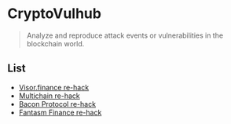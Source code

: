 # CryptoVulhub
> Analyze and reproduce attack events or vulnerabilities in the blockchain world.

## List
* [Visor.finance re-hack](./Visor20211221)
* [Multichain re-hack](./Multichain20220118)
* [Bacon Protocol re-hack](./BaconProtocol20220305)
* [Fantasm Finance re-hack](./FantasmFinance20220309)